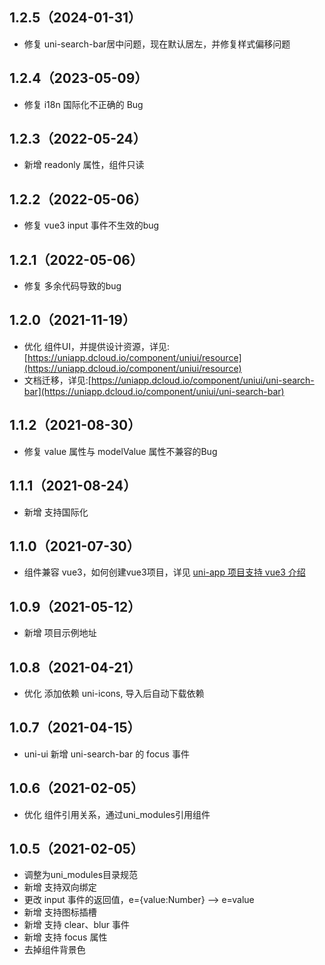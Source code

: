 ## 1.2.5（2024-01-31）
- 修复 uni-search-bar居中问题，现在默认居左，并修复样式偏移问题
## 1.2.4（2023-05-09）
- 修复 i18n 国际化不正确的 Bug
## 1.2.3（2022-05-24）
- 新增 readonly 属性，组件只读
## 1.2.2（2022-05-06）
- 修复  vue3 input 事件不生效的bug
## 1.2.1（2022-05-06）
- 修复 多余代码导致的bug
## 1.2.0（2021-11-19）
- 优化 组件UI，并提供设计资源，详见:[https://uniapp.dcloud.io/component/uniui/resource](https://uniapp.dcloud.io/component/uniui/resource)
- 文档迁移，详见:[https://uniapp.dcloud.io/component/uniui/uni-search-bar](https://uniapp.dcloud.io/component/uniui/uni-search-bar)
## 1.1.2（2021-08-30）
- 修复 value 属性与 modelValue 属性不兼容的Bug
## 1.1.1（2021-08-24）
- 新增 支持国际化
## 1.1.0（2021-07-30）
- 组件兼容 vue3，如何创建vue3项目，详见 [uni-app 项目支持 vue3 介绍](https://ask.dcloud.net.cn/article/37834)
## 1.0.9（2021-05-12）
- 新增 项目示例地址
## 1.0.8（2021-04-21）
- 优化 添加依赖 uni-icons, 导入后自动下载依赖
## 1.0.7（2021-04-15）
- uni-ui 新增 uni-search-bar 的 focus 事件

## 1.0.6（2021-02-05）
- 优化 组件引用关系，通过uni_modules引用组件

## 1.0.5（2021-02-05）
- 调整为uni_modules目录规范
- 新增 支持双向绑定
- 更改 input 事件的返回值，e={value:Number} --> e=value
- 新增 支持图标插槽
- 新增 支持 clear、blur 事件
- 新增 支持 focus 属性
- 去掉组件背景色
